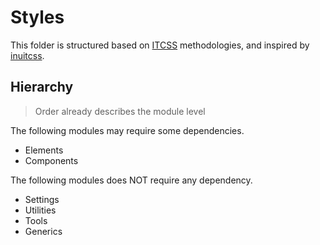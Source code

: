# Styles

This folder is structured based on [ITCSS](https://www.xfive.co/blog/itcss-scalable-maintainable-css-architecture/) methodologies, and inspired by [inuitcss](https://github.com/inuitcss/inuitcss).

## Hierarchy

> Order already describes the module level

The following modules may require some dependencies.
- Elements
- Components

The following modules does NOT require any dependency.
- Settings
- Utilities
- Tools
- Generics
